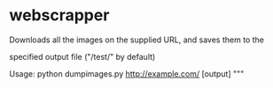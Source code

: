 webscrapper
===========

 Downloads all the images on the supplied URL, and saves them to the     
 
 specified output file ("/test/" by default) 

Usage:
    python dumpimages.py http://example.com/ [output]
"""
